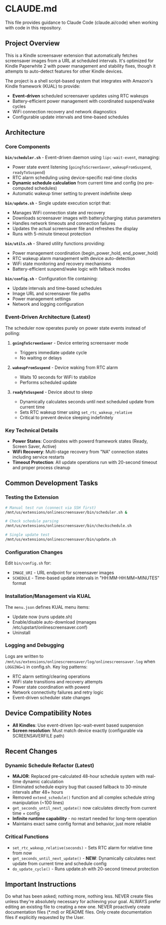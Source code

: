 # CLAUDE.md

This file provides guidance to Claude Code (claude.ai/code) when working with code in this repository.

## Project Overview

This is a Kindle screensaver extension that automatically fetches screensaver images from a URL at scheduled intervals. It's optimized for Kindle Paperwhite 2 with power management and stability fixes, though it attempts to auto-detect features for other Kindle devices.

The project is a shell script-based system that integrates with Amazon's Kindle framework (KUAL) to provide:
- **Event-driven** scheduled screensaver updates using RTC wakeups
- Battery-efficient power management with coordinated suspend/wake cycles
- WiFi connection recovery and network diagnostics
- Configurable update intervals and time-based schedules

## Architecture

### Core Components

**`bin/scheduler.sh`** - Event-driven daemon using `lipc-wait-event`, managing:
- Power state event listening (`goingToScreenSaver`, `wakeupFromSuspend`, `readyToSuspend`)
- RTC alarm scheduling using device-specific real-time clocks  
- **Dynamic schedule calculation** from current time and config (no pre-computed schedules)
- Automatic wakeup timer setting to prevent indefinite sleep

**`bin/update.sh`** - Single update execution script that:
- Manages WiFi connection state and recovery
- Downloads screensaver images with battery/charging status parameters
- Handles network timeouts and connection failures
- Updates the actual screensaver file and refreshes the display
- Runs with 5-minute timeout protection

**`bin/utils.sh`** - Shared utility functions providing:
- Power management coordination (begin_power_hold, end_power_hold)
- RTC wakeup alarm management with device auto-detection
- WiFi state monitoring and recovery mechanisms
- Battery-efficient suspend/wake logic with fallback modes

**`bin/config.sh`** - Configuration file containing:
- Update intervals and time-based schedules
- Image URL and screensaver file paths
- Power management settings
- Network and logging configuration

### Event-Driven Architecture (Latest)

The scheduler now operates purely on power state events instead of polling:

1. **`goingToScreenSaver`** - Device entering screensaver mode
   - Triggers immediate update cycle
   - No waiting or delays

2. **`wakeupFromSuspend`** - Device waking from RTC alarm
   - Waits 10 seconds for WiFi to stabilize
   - Performs scheduled update

3. **`readyToSuspend`** - Device about to sleep
   - Dynamically calculates seconds until next scheduled update from current time
   - Sets RTC wakeup timer using `set_rtc_wakeup_relative`
   - Critical to prevent device sleeping indefinitely

### Key Technical Details

- **Power States**: Coordinates with powerd framework states (Ready, Screen Saver, Active)
- **WiFi Recovery**: Multi-stage recovery from "NA" connection states including service restarts
- **Timeout Protection**: All update operations run with 20-second timeout and proper process cleanup

## Common Development Tasks

### Testing the Extension
```bash
# Manual test run (connect via SSH first)
/mnt/us/extensions/onlinescreensaver/bin/scheduler.sh &

# Check schedule parsing
/mnt/us/extensions/onlinescreensaver/bin/checkschedule.sh

# Single update test
/mnt/us/extensions/onlinescreensaver/bin/update.sh
```

### Configuration Changes
Edit `bin/config.sh` for:
- `IMAGE_URI` - URL endpoint for screensaver images
- `SCHEDULE` - Time-based update intervals in "HH:MM-HH:MM=MINUTES" format

### Installation/Management via KUAL
The `menu.json` defines KUAL menu items:
- Update now (runs update.sh)
- Enable/disable auto-download (manages /etc/upstart/onlinescreensaver.conf)
- Uninstall

### Logging and Debugging
Logs are written to `/mnt/us/extensions/onlinescreensaver/log/onlinescreensaver.log` when `LOGGING=1` in config.sh. Key log patterns:
- RTC alarm setting/clearing operations
- WiFi state transitions and recovery attempts
- Power state coordination with powerd
- Network connectivity failures and retry logic
- Event-driven scheduler state changes

## Device Compatibility Notes

- **All Kindles**: Use event-driven lipc-wait-event based suspension
- **Screen resolution**: Must match device exactly (configurable via SCREENSAVERFILE path)

## Recent Changes

### Dynamic Schedule Refactor (Latest)
- **MAJOR**: Replaced pre-calculated 48-hour schedule system with real-time dynamic calculation
- Eliminated schedule expiry bug that caused fallback to 30-minute intervals after 48+ hours
- Removed `extend_schedule()` function and all complex schedule string manipulation (~100 lines)
- `get_seconds_until_next_update()` now calculates directly from current time + config
- **Infinite runtime capability** - no restart needed for long-term operation
- Maintains exact same config format and behavior, just more reliable

### Critical Functions
- `set_rtc_wakeup_relative(seconds)` - Sets RTC alarm for relative time from now
- `get_seconds_until_next_update()` - **NEW**: Dynamically calculates next update from current time and schedule config
- `do_update_cycle()` - Runs update.sh with 20-second timeout protection

## Important Instructions
Do what has been asked; nothing more, nothing less.
NEVER create files unless they're absolutely necessary for achieving your goal.
ALWAYS prefer editing an existing file to creating a new one.
NEVER proactively create documentation files (*.md) or README files. Only create documentation files if explicitly requested by the User.